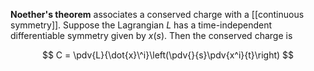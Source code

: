 **Noether's theorem** associates a conserved charge with a [[continuous symmetry]]. Suppose the Lagrangian $L$ has a time-independent differentiable symmetry given by $x(s)$. Then the conserved charge is

$$
C = \pdv{L}{\dot{x}\^i}\left(\pdv{}{s}\pdv{x^i}{t}\right)
$$